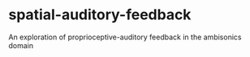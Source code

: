 # spatial-auditory-feedback
An exploration of proprioceptive-auditory feedback in the ambisonics domain

